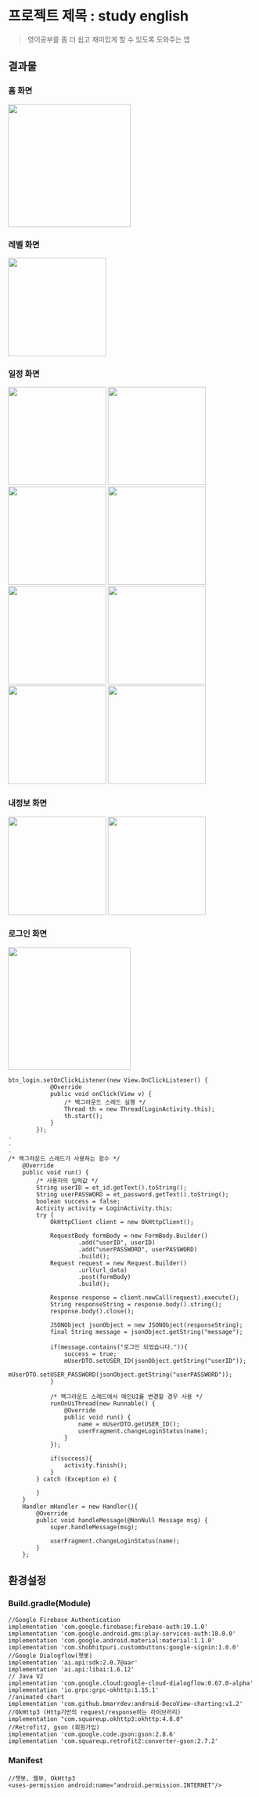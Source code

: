 프로젝트 제목 : study english
=====================================
>영어공부를 좀 더 쉽고 재미있게 할 수 있도록 도와주는 앱

결과물
-----------------------
### 홈 화면

<div>
  <img width="250" src="https://user-images.githubusercontent.com/43267195/87910748-7c2d9c80-caa5-11ea-91f0-4d8c3fad6d8d.gif">
</div>

### 레벨 화면

<img width="200" src="https://user-images.githubusercontent.com/43267195/83660141-6e0fe380-a5ff-11ea-82b0-d7439ee6ca9e.gif">

### 일정 화면

<div>
  <img width="200" src="https://user-images.githubusercontent.com/43267195/83614132-bc04f700-a5bf-11ea-8ebe-dda40a071a22.jpg"> 
  <img width="200" src="https://user-images.githubusercontent.com/43267195/83614176-d0e18a80-a5bf-11ea-8bb2-02794345ad40.jpg">
  <img width="200" src="https://user-images.githubusercontent.com/43267195/83614229-e22a9700-a5bf-11ea-8c5a-038a2bdbb475.jpg"> 
  <img width="200" src="https://user-images.githubusercontent.com/43267195/83614286-f373a380-a5bf-11ea-9338-8acf5b34fe4a.jpg">
  <img width="200" src="https://user-images.githubusercontent.com/43267195/83614416-21f17e80-a5c0-11ea-9077-c96a4d136f55.jpg">
  <img width="200" src="https://user-images.githubusercontent.com/43267195/83614338-071f0a00-a5c0-11ea-9f99-cd437115120f.jpg"> 
  <img width="200" src="https://user-images.githubusercontent.com/43267195/83614590-60873900-a5c0-11ea-9b0a-14ff1856ebae.jpg"> 
  <img width="200" src="https://user-images.githubusercontent.com/43267195/83614629-6ed55500-a5c0-11ea-803d-7c5fced91098.jpg">
</div>

### 내정보 화면

<div>
  <img width="200" src="https://user-images.githubusercontent.com/43267195/83612921-06857400-a5be-11ea-84ea-e0b12f98cbb6.jpg"> 
  <img width="200" src="https://user-images.githubusercontent.com/43267195/83613333-94f9f580-a5be-11ea-99ca-bc86c8c158b6.jpg"> 
</div>

### 로그인 화면

<div>
  <img width="250" src="https://user-images.githubusercontent.com/43267195/87910888-b72fd000-caa5-11ea-87f0-06c5957c541f.gif">
</div>

```
btn_login.setOnClickListener(new View.OnClickListener() {
            @Override
            public void onClick(View v) {
                /* 백그라운드 스레드 실행 */
                Thread th = new Thread(LoginActivity.this);
                th.start();
            }
        });
.
.
.
/* 백그라운드 스레드가 사용하는 함수 */
    @Override
    public void run() {
        /* 사용자의 입력값 */
        String userID = et_id.getText().toString();
        String userPASSWORD = et_password.getText().toString();
        boolean success = false;
        Activity activity = LoginActivity.this;
        try {
            OkHttpClient client = new OkHttpClient();

            RequestBody formBody = new FormBody.Builder()
                    .add("userID", userID)
                    .add("userPASSWORD", userPASSWORD)
                    .build();
            Request request = new Request.Builder()
                    .url(url_data)
                    .post(formBody)
                    .build();

            Response response = client.newCall(request).execute();
            String responseString = response.body().string();
            response.body().close();

            JSONObject jsonObject = new JSONObject(responseString);
            final String message = jsonObject.getString("message");

            if(message.contains("로그인 되었습니다.")){
                success = true;
                mUserDTO.setUSER_ID(jsonObject.getString("userID"));
                mUserDTO.setUSER_PASSWORD(jsonObject.getString("userPASSWORD"));
            }

            /* 백그라운드 스레드에서 메인UI를 변경할 경우 사용 */
            runOnUiThread(new Runnable() {
                @Override
                public void run() {
                    name = mUserDTO.getUSER_ID();
                    userFragment.changeLoginStatus(name);
                }
            });

            if(success){
                activity.finish();
            }
        } catch (Exception e) {

        }
    }
    Handler mHandler = new Handler(){
        @Override
        public void handleMessage(@NonNull Message msg) {
            super.handleMessage(msg);

            userFragment.changeLoginStatus(name);
        }
    };
```

환경설정
--------------------------
### Build.gradle(Module)
```
//Google Firebase Authentication 
implementation 'com.google.firebase:firebase-auth:19.1.0'
implementation 'com.google.android.gms:play-services-auth:18.0.0'
implementation 'com.google.android.material:material:1.1.0'
implementation 'com.shobhitpuri.custombuttons:google-signin:1.0.0'
//Google Dialogflow(챗봇)
implementation 'ai.api:sdk:2.0.7@aar'
implementation 'ai.api:libai:1.6.12'
// Java V2
implementation 'com.google.cloud:google-cloud-dialogflow:0.67.0-alpha'
implementation 'io.grpc:grpc-okhttp:1.15.1'
//animated chart
implementation 'com.github.bmarrdev:android-DecoView-charting:v1.2'
//OkHttp3 (Http기반의 request/response하는 라이브러리)
implementation "com.squareup.okhttp3:okhttp:4.8.0"
//Retrofit2, gson (회원가입)
implementation 'com.google.code.gson:gson:2.8.6'
implementation 'com.squareup.retrofit2:converter-gson:2.7.2'

```
### Manifest
```
//챗봇, 웹뷰, OkHttp3
<uses-permission android:name="android.permission.INTERNET"/> 
```
